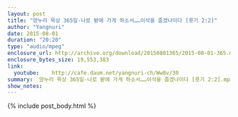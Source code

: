 ```yaml
---
layout: post
title: "양누리 묵상 365일-나로 밭에 가게 하소서……이삭을 줍겠나이다 [룻기 2:2]"
author: "Yangnuri"
date: 2015-08-01
duration: "20:20"
type: "audio/mpeg"
enclosure_url: http://archive.org/download/20150801365/2015-08-01-365.mp3
enclosure_bytes_size: 19,553,383    
link:
  youtube:    http://cafe.daum.net/yangnuri-ch/Ww8v/30
summary:  양누리 묵상 365일-나로 밭에 가게 하소서……이삭을 줍겠나이다 [룻기 2:2].mp3
show_notes:
---
```


{% include post_body.html %}
